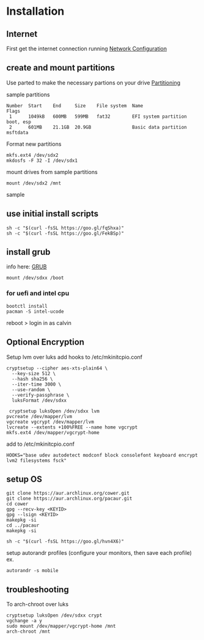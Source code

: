 # Installation

## Internet
First get the internet connection running
[Network Configuration](https://wiki.archlinux.org/index.php/Network_configuration)

## create and mount partitions
Use parted to make the necessary partions on your drive
[Partitioning](https://wiki.archlinux.org/index.php/partitioning)

sample partitions
```
Number  Start    End     Size    File system  Name                  Flags
 1      1049kB   600MB   599MB   fat32        EFI system partition  boot, esp
 2      601MB    21.1GB  20.9GB               Basic data partition  msftdata
```

Format new partitions
```
mkfs.ext4 /dev/sdx2
mkdosfs -F 32 -I /dev/sdx1
```

mount drives from sample partitions
```
mount /dev/sdx2 /mnt
```

sample

## use initial install scripts
```
sh -c "$(curl -fsSL https://goo.gl/fqShxa)"
sh -c "$(curl -fsSL https://goo.gl/FekBSp)"
```
## install grub
info here: [GRUB](https://wiki.archlinux.org/index.php/GRUB)
```
mount /dev/sdxx /boot
```

### for uefi and intel cpu
```
bootctl install
pacman -S intel-ucode
```
reboot > login in as calvin

## Optional Encryption
Setup lvm over luks
add hooks to /etc/mkinitcpio.conf

```
cryptsetup --cipher aes-xts-plain64 \
  --key-size 512 \
  --hash sha256 \
  --iter-time 3000 \
  --use-random \
  --verify-passphrase \
  luksFormat /dev/sdxx

 cryptsetup luksOpen /dev/sdxx lvm
pvcreate /dev/mapper/lvm
vgcreate vgcrypt /dev/mapper/lvm
lvcreate --extents +100%FREE --name home vgcrypt
mkfs.ext4 /dev/mapper/vgcrypt-home
```
add to /etc/mkinitcpio.conf
```
HOOKS="base udev autodetect modconf block consolefont keyboard encrypt lvm2 filesystems fsck"
```

## setup OS
```
git clone https://aur.archlinux.org/cower.git
git clone https://aur.archlinux.org/pacaur.git
cd cower
gpg --recv-key <KEYID>
gpg --lsign <KEYID>
makepkg -si
cd ../pacaur
makepkg -si

sh -c "$(curl -fsSL https://goo.gl/hvn4X6)"
```
setup autorandr profiles
(configure your monitors, then save each profile) ex.
```
autorandr -s mobile
```

## troubleshooting
To arch-chroot over luks
```
cryptsetup luksOpen /dev/sdxx crypt
vgchange -a y
sudo mount /dev/mapper/vgcrypt-home /mnt
arch-chroot /mnt
```

